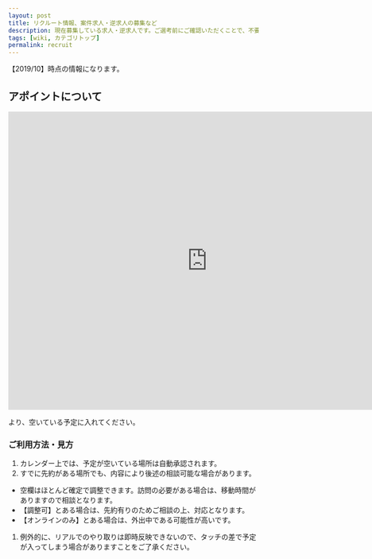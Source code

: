 ```yaml
---
layout: post
title: リクルート情報、案件求人・逆求人の募集など
description: 現在募集している求人・逆求人です。ご選考前にご確認いただくことで、不要な打合せコストを削減できます。
tags: [wiki, カテゴリトップ]
permalink: recruit
---
```

【2019/10】時点の情報になります。

## アポイントについて
<iframe src="https://calendar.google.com/calendar/embed?height=600&amp;wkst=1&amp;bgcolor=%23ffffff&amp;ctz=Asia%2FTokyo&amp;src=NjJsb2I4Z3VwYThwOWExY3JuMHNnNHRqczRAZ3JvdXAuY2FsZW5kYXIuZ29vZ2xlLmNvbQ&amp;src=ZWxzNXYzdG4wbjlxcjVpOTIxMDA1NTdvOGozY3JtcTNAaW1wb3J0LmNhbGVuZGFyLmdvb2dsZS5jb20&amp;src=amEuamFwYW5lc2UjaG9saWRheUBncm91cC52LmNhbGVuZGFyLmdvb2dsZS5jb20&amp;color=%23F09300&amp;color=%239E69AF&amp;color=%23009688" style="border-width:0" width="800" height="600" frameborder="0" scrolling="no"></iframe>

より、空いている予定に入れてください。

### ご利用方法・見方
1. カレンダー上では、予定が空いている場所は自動承認されます。
1. すでに先約がある場所でも、内容により後述の相談可能な場合があります。
  - 空欄はほとんど確定で調整できます。訪問の必要がある場合は、移動時間がありますので相談となります。
  - 【調整可】とある場合は、先約有りのためご相談の上、対応となります。
  - 【オンラインのみ】とある場合は、外出中である可能性が高いです。
1. 例外的に、リアルでのやり取りは即時反映できないので、タッチの差で予定が入ってしまう場合がありますことをご了承ください。
